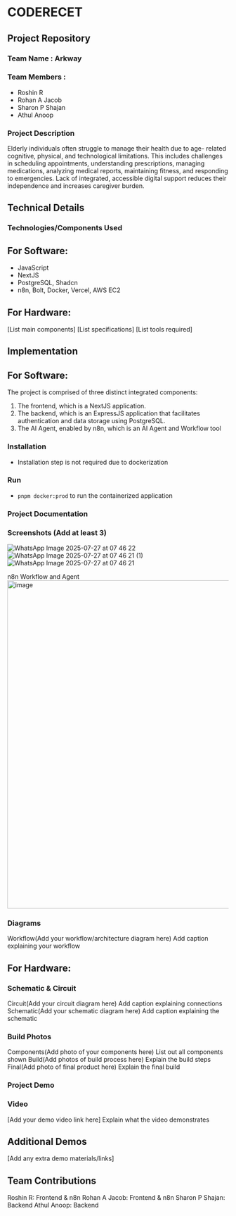 # CODERECET

## Project Repository

### Team Name : Arkway

### Team Members :

- Roshin R
- Rohan A Jacob
- Sharon P Shajan
- Athul Anoop

### Project Description

Elderly individuals often struggle to manage their health due to age-
related cognitive, physical, and technological limitations. This includes
challenges in scheduling appointments, understanding prescriptions,
managing medications, analyzing medical reports, maintaining fitness,
and responding to emergencies. Lack of integrated, accessible digital
support reduces their independence and increases caregiver burden.

## Technical Details

### Technologies/Components Used

## For Software:

- JavaScript
- NextJS
- PostgreSQL, Shadcn
- n8n, Bolt, Docker, Vercel, AWS EC2

## For Hardware:

[List main components]
[List specifications]
[List tools required]

## Implementation

## For Software:

The project is comprised of three distinct integrated components:

1. The frontend, which is a NextJS application.
2. The backend, which is an ExpressJS application that facilitates authentication and data storage using PostgreSQL.
3. The AI Agent, enabled by n8n, which is an AI Agent and Workflow tool

### Installation

- Installation step is not required due to dockerization

### Run

- `pnpm docker:prod` to run the containerized application

### Project Documentation

### Screenshots (Add at least 3)

![WhatsApp Image 2025-07-27 at 07 46 22](https://github.com/user-attachments/assets/594765dd-81bc-4577-bb43-365d9bff2bd5)
![WhatsApp Image 2025-07-27 at 07 46 21 (1)](https://github.com/user-attachments/assets/54ec19a7-6278-4940-b353-f388c0e9dae0)
![WhatsApp Image 2025-07-27 at 07 46 21](https://github.com/user-attachments/assets/e0028724-9342-460e-a289-48fd0736d139)

n8n Workflow and Agent
<img width="1919" height="746" alt="image" src="https://github.com/user-attachments/assets/84f59ef2-1c00-4521-904b-045285dea2a8" />


### Diagrams

Workflow(Add your workflow/architecture diagram here) Add caption explaining your workflow

## For Hardware:

### Schematic & Circuit

Circuit(Add your circuit diagram here) Add caption explaining connections
Schematic(Add your schematic diagram here) Add caption explaining the schematic

### Build Photos

Components(Add photo of your components here) List out all components shown
Build(Add photos of build process here) Explain the build steps
Final(Add photo of final product here) Explain the final build

### Project Demo

### Video

[Add your demo video link here] Explain what the video demonstrates

## Additional Demos

[Add any extra demo materials/links]

## Team Contributions

Roshin R: Frontend & n8n
Rohan A Jacob: Frontend & n8n
Sharon P Shajan: Backend
Athul Anoop: Backend
